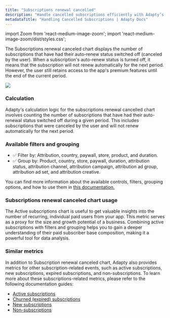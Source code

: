 ```yaml
---
title: "Subscriptions renewal cancelled"
description: "Handle cancelled subscriptions efficiently with Adapty’s management tools."
metadataTitle: "Handling Cancelled Subscriptions | Adapty Docs"
---
```


import Zoom from 'react-medium-image-zoom';
import 'react-medium-image-zoom/dist/styles.css';

The Subscriptions renewal canceled chart displays the number of subscriptions that have had their auto-renew status switched off (canceled by the user). When a subscription's auto-renew status is turned off, it means that the subscription will not renew automatically for the next period. However, the user still retains access to the app's premium features until the end of the current period.


<Zoom>
  <img src={require('./img/65b8324-small-CleanShot_2023-05-08_at_15.22.252x.webp').default}
  style={{
    border: '1px solid #727272', /* border width and color */
    width: '700px', /* image width */
    display: 'block', /* for alignment */
    margin: '0 auto' /* center alignment */
  }}
/>
</Zoom>





### Calculation

Adapty's calculation logic for the subscriptions renewal cancelled chart involves counting the number of subscriptions that have had their auto-renewal status switched off during a given period. This includes subscriptions that were canceled by the user and will not renew automatically for the next period.

### Available filters and grouping

- ✅ Filter by: Attribution, country, paywall, store, product, and duration. 
- ✅ Group by: Product, country, store, paywall, duration, attribution status, attribution channel, attribution campaign, attribution ad group, attribution ad set, and attribution creative.

You can find more information about the available controls, filters, grouping options, and how to use them in [this documentation.](controls-filters-grouping-compare-proceeds)

### Subscriptions renewal canceled chart usage

The Active subscriptions chart is useful to get valuable insights into the number of recurring, individual paid users from your app. This metric serves as a proxy for the size and growth potential of a business. Combining active subscriptions with filters and grouping helps you to gain a deeper understanding of their paid subscriber base composition, making it a powerful tool for data analysis.

### Similar metrics

In addition to Subscription renewal canceled chart, Adapty also provides metrics for other subscription-related events, such as active subscriptions, new subscriptions, expired subscriptions, and non-subscriptions. To learn more about these subscriptions-related metrics, please refer to the following documentation guides:

- [Active subscriptions](active-subscriptions)
- [Churned (expired) subscriptions](churned-expired-subscriptions)
- [New subscriptions](reactivated-subscriptions)
- [Non-subscriptions](non-subscriptions)